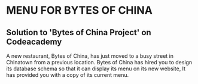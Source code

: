 # MENU FOR BYTES OF CHINA
## Solution to 'Bytes of China Project' on Codeacademy
A new restaurant, Bytes of China, has just moved to a busy street in Chinatown from a previous location. Bytes of China has hired you to design its database schema so that it can display its menu on its new website, It has provided you with a copy of its current menu. 

